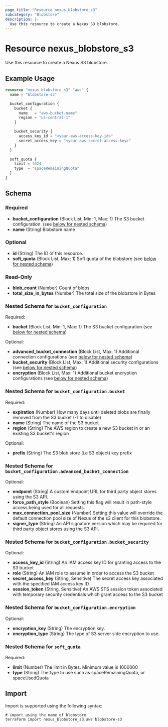 ```yaml
---
page_title: "Resource nexus_blobstore_s3"
subcategory: "Blobstore"
description: |-
  Use this resource to create a Nexus S3 blobstore.
---
```

# Resource nexus_blobstore_s3
Use this resource to create a Nexus S3 blobstore.
## Example Usage
```terraform
resource "nexus_blobstore_s3" "aws" {
  name = "blobstore-s3"

  bucket_configuration {
    bucket {
      name   = "aws-bucket-name"
      region = "us-central-1"
    }

    bucket_security {
      access_key_id = "<your-aws-access-key-id>"
      secret_access_key = "<your-aws-secret-access-key>"
    }
  }

  soft_quota {
    limit = 1024
    type  = "spaceRemainingQuota"
  }
}
```
<!-- schema generated by tfplugindocs -->
## Schema

### Required

- **bucket_configuration** (Block List, Min: 1, Max: 1) The S3 bucket configuration. (see [below for nested schema](#nestedblock--bucket_configuration))
- **name** (String) Blobstore name

### Optional

- **id** (String) The ID of this resource.
- **soft_quota** (Block List, Max: 1) Soft quota of the blobstore (see [below for nested schema](#nestedblock--soft_quota))

### Read-Only

- **blob_count** (Number) Count of blobs
- **total_size_in_bytes** (Number) The total size of the blobstore in Bytes

<a id="nestedblock--bucket_configuration"></a>
### Nested Schema for `bucket_configuration`

Required:

- **bucket** (Block List, Min: 1, Max: 1) The S3 bucket configuration (see [below for nested schema](#nestedblock--bucket_configuration--bucket))

Optional:

- **advanced_bucket_connection** (Block List, Max: 1) Additional connection configurations (see [below for nested schema](#nestedblock--bucket_configuration--advanced_bucket_connection))
- **bucket_security** (Block List, Max: 1) Additional security configurations (see [below for nested schema](#nestedblock--bucket_configuration--bucket_security))
- **encryption** (Block List, Max: 1) Additional bucket encryption configurations (see [below for nested schema](#nestedblock--bucket_configuration--encryption))

<a id="nestedblock--bucket_configuration--bucket"></a>
### Nested Schema for `bucket_configuration.bucket`

Required:

- **expiration** (Number) How many days until deleted blobs are finally removed from the S3 bucket (-1 to disable)
- **name** (String) The name of the S3 bucket
- **region** (String) The AWS region to create a new S3 bucket in or an existing S3 bucket's region

Optional:

- **prefix** (String) The S3 blob store (i.e S3 object) key prefix


<a id="nestedblock--bucket_configuration--advanced_bucket_connection"></a>
### Nested Schema for `bucket_configuration.advanced_bucket_connection`

Optional:

- **endpoint** (String) A custom endpoint URL for third party object stores using the S3 API.
- **force_path_style** (Boolean) Setting this flag will result in path-style access being used for all requests.
- **max_connection_pool_size** (Number) Setting this value will override the default connection pool size of Nexus of the s3 client for this blobstore.
- **signer_type** (String) An API signature version which may be required for third party object stores using the S3 API.


<a id="nestedblock--bucket_configuration--bucket_security"></a>
### Nested Schema for `bucket_configuration.bucket_security`

Optional:

- **access_key_id** (String) An IAM access key ID for granting access to the S3 bucket
- **role** (String) An IAM role to assume in order to access the S3 bucket
- **secret_access_key** (String, Sensitive) The secret access key associated with the specified IAM access key ID
- **session_token** (String, Sensitive) An AWS STS session token associated with temporary security credentials which grant access to the S3 bucket


<a id="nestedblock--bucket_configuration--encryption"></a>
### Nested Schema for `bucket_configuration.encryption`

Optional:

- **encryption_key** (String) The encryption key.
- **encryption_type** (String) The type of S3 server side encryption to use.



<a id="nestedblock--soft_quota"></a>
### Nested Schema for `soft_quota`

Required:

- **limit** (Number) The limit in Bytes. Minimum value is 1000000
- **type** (String) The type to use such as spaceRemainingQuota, or spaceUsedQuota
## Import
Import is supported using the following syntax:
```shell
# import using the name of blobstore
terraform import nexus_blobstore_s3.aws blobstore-s3
```
